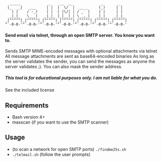 ```text
  _____             _    __  __             _       _    
 |_   _|   ___     | |  |  \/  |  __ _     (_)     | |   
   | |    / -_)    | |  | |\/| | / _` |    | |     | |   
  _|_|_   \___|   _|_|_ |_|__|_| \__,_|   _|_|_   _|_|_  
_|"""""|_|"""""|_|"""""|_|"""""|_|"""""|_|"""""|_|"""""| 
"`-0-0-'"`-0-0-'"`-0-0-'"`-0-0-'"`-0-0-'"`-0-0-'"`-0-0-' 

```
#### Send email via telnet, through an open SMTP server. You know you want to.

Sends SMTP MIME-encoded messages with optional attachments via telnet    
All message attachments are sent as base64-encoded binaries
As long as the server validates the sender, you can send the messages as anyone the server validates ;). You can also mask the sender address.  

##### This tool is for educational purposes only. I am not liable for what you do.
See the included license  


## Requirements  

- Bash version 4+
- masscan (if you want to use the SMTP scanner) 


## Usage  

- (to scan a network for open SMTP ports) `./findme25s.sh`  
- `./telmail.sh` (follow the user prompts)  





